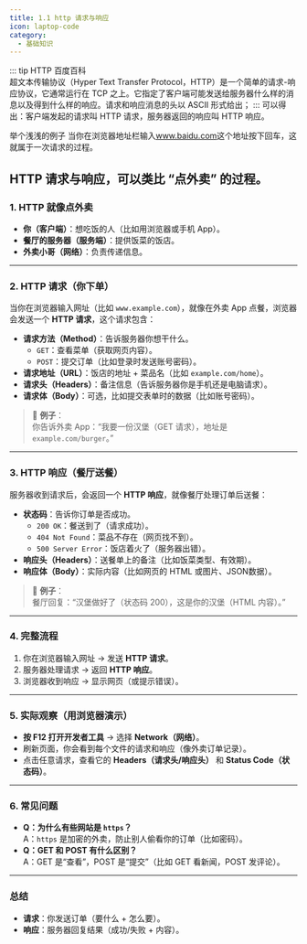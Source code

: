 ```yaml
---
title: 1.1 http 请求与响应
icon: laptop-code
category:
  - 基础知识
---
```



::: tip HTTP 百度百科  
超文本传输协议（Hyper Text Transfer Protocol，HTTP）是一个简单的请求-响应协议，它通常运行在 TCP 之上。它指定了客户端可能发送给服务器什么样的消息以及得到什么样的响应。请求和响应消息的头以 ASCII 形式给出；
:::
可以得出：客户端发起的请求叫 HTTP 请求，服务器返回的响应叫 HTTP 响应。
<img src="https://img0.baidu.com/it/u=597612819,1413887364&fm=253&fmt=auto&app=138&f=JPEG?w=1332&h=492" alt="" />

举个浅浅的例子
当你在浏览器地址栏输入<span style="color:red">www.baidu.com</span>这个地址按下回车，这就属于一次请求的过程。

HTTP 请求与响应，可以类比 **“点外卖”** 的过程。
---

### **1. HTTP 就像点外卖**
- **你（客户端）**：想吃饭的人（比如用浏览器或手机 App）。
- **餐厅的服务器（服务端）**：提供饭菜的饭店。
- **外卖小哥（网络）**：负责传递信息。

---

### **2. HTTP 请求（你下单）**
当你在浏览器输入网址（比如 `www.example.com`），就像在外卖 App 点餐，浏览器会发送一个 **HTTP 请求**，这个请求包含：
- **请求方法（Method）**：告诉服务器你想干什么。
  - `GET`：查看菜单（获取网页内容）。
  - `POST`：提交订单（比如登录时发送账号密码）。
- **请求地址（URL）**：饭店的地址 + 菜品名（比如 `example.com/home`）。
- **请求头（Headers）**：备注信息（告诉服务器你是手机还是电脑请求）。
- **请求体（Body）**：可选，比如提交表单时的数据（比如账号密码）。

> 📌 **例子**：  
> 你告诉外卖 App：“我要一份汉堡（GET 请求），地址是 `example.com/burger`。”

---

### **3. HTTP 响应（餐厅送餐）**
服务器收到请求后，会返回一个 **HTTP 响应**，就像餐厅处理订单后送餐：
- **状态码**：告诉你订单是否成功。
  - `200 OK`：餐送到了（请求成功）。
  - `404 Not Found`：菜品不存在（网页找不到）。
  - `500 Server Error`：饭店着火了（服务器出错）。
- **响应头（Headers）**：送餐单上的备注（比如饭菜类型、有效期）。
- **响应体（Body）**：实际内容（比如网页的 HTML 或图片、JSON数据）。

> 📌 **例子**：  
> 餐厅回复：“汉堡做好了（状态码 200），这是你的汉堡（HTML 内容）。”

---

### **4. 完整流程**
1. 你在浏览器输入网址 → 发送 **HTTP 请求**。
2. 服务器处理请求 → 返回 **HTTP 响应**。
3. 浏览器收到响应 → 显示网页（或提示错误）。

---

### **5. 实际观察（用浏览器演示）**
- **按 F12 打开开发者工具** → 选择 **Network（网络）**。
- 刷新页面，你会看到每个文件的请求和响应（像外卖订单记录）。
- 点击任意请求，查看它的 **Headers（请求头/响应头）** 和 **Status Code（状态码）**。

---

### **6. 常见问题**
- **Q：为什么有些网站是 `https`？**  
  A：`https` 是加密的外卖，防止别人偷看你的订单（比如密码）。
- **Q：GET 和 POST 有什么区别？**  
  A：GET 是“查看”，POST 是“提交”（比如 GET 看新闻，POST 发评论）。

---

### **总结**
- **请求**：你发送订单（要什么 + 怎么要）。
- **响应**：服务器回复结果（成功/失败 + 内容）。


